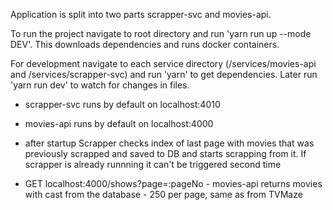 Application is split into two parts scrapper-svc and movies-api. 

To run the project navigate to root directory and run 'yarn run up --mode DEV'. This downloads dependencies and runs docker containers.

For development navigate to each service directory (/services/movies-api and /services/scrapper-svc) and run 'yarn' to get dependencies. Later run 'yarn run dev' to watch for changes in files.

- scrapper-svc runs by default on localhost:4010
- movies-api runs by default on localhost:4000

- after startup Scrapper checks index of last page with movies that was previously scrapped and saved to DB and starts scrapping from it. If scrapper is already runnning it can't be triggered second time

- GET localhost:4000/shows?page=:pageNo - movies-api returns movies with cast from the database - 250 per page, same as from TVMaze
